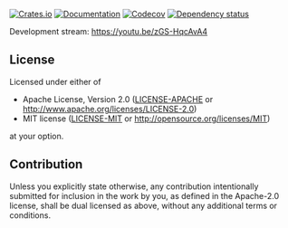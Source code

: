 [![Crates.io](https://img.shields.io/crates/v/cargo-index-transit.svg)](https://crates.io/crates/cargo-index-transit)
[![Documentation](https://docs.rs/cargo-index-transit/badge.svg)](https://docs.rs/cargo-index-transit/)
[![Codecov](https://codecov.io/github/jonhoo/cargo-index-transit/coverage.svg?branch=main)](https://codecov.io/gh/jonhoo/cargo-index-transit)
[![Dependency status](https://deps.rs/repo/github/jonhoo/cargo-index-transit/status.svg)](https://deps.rs/repo/github/jonhoo/cargo-index-transit)

Development stream: https://youtu.be/zGS-HqcAvA4

## License

Licensed under either of

 * Apache License, Version 2.0
   ([LICENSE-APACHE](LICENSE-APACHE) or http://www.apache.org/licenses/LICENSE-2.0)
 * MIT license
   ([LICENSE-MIT](LICENSE-MIT) or http://opensource.org/licenses/MIT)

at your option.

## Contribution

Unless you explicitly state otherwise, any contribution intentionally submitted
for inclusion in the work by you, as defined in the Apache-2.0 license, shall be
dual licensed as above, without any additional terms or conditions.
